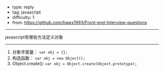 
- type: reply
- tag: javascript
- difficulty:  1
- from: https://github.com/hawx1993/Front-end-Interview-questions
--------

javascript有哪些方法定义对象

---------


1. 对象字面量： `var obj = {};`
2. 构造函数： `var obj = new Object();`
3. Object.create(): `var obj = Object.create(Object.prototype);`

